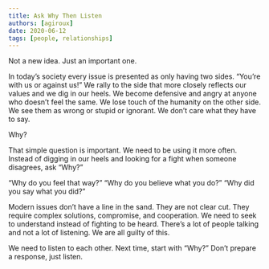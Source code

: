 ```yaml
---
title: Ask Why Then Listen
authors: [agiroux]
date: 2020-06-12
tags: [people, relationships]
---
```


Not a new idea. Just an important one.

In today’s society every issue is presented as only having two sides. “You’re with us or against us!” We rally to the side that more closely reflects our values and we dig in our heels. We become defensive and angry at anyone who doesn’t feel the same.  We lose touch of the humanity on the other side. We see them as wrong or stupid or ignorant. We don’t care what they have to say.

Why?

That simple question is important. We need to be using it more often. Instead of digging in our heels and looking for a fight when someone disagrees, ask “Why?”

“Why do you feel that way?”
“Why do you believe what you do?”
“Why did you say what you did?”

Modern issues don’t have a line in the sand. They are not clear cut. They require complex solutions, compromise, and cooperation. We need to seek to understand instead of fighting to be heard. There’s a lot of people talking and not a lot of listening. We are all guilty of this.

We need to listen to each other. Next time, start with “Why?” Don’t prepare a response, just listen.